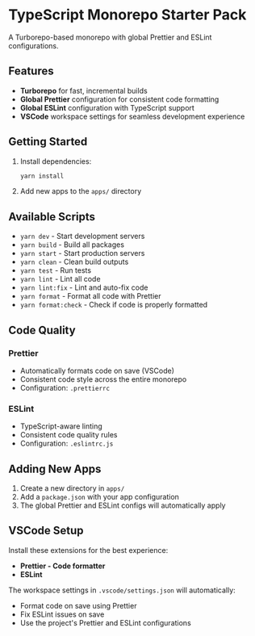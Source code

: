 # TypeScript Monorepo Starter Pack

A Turborepo-based monorepo with global Prettier and ESLint configurations.

## Features

- **Turborepo** for fast, incremental builds
- **Global Prettier** configuration for consistent code formatting
- **Global ESLint** configuration with TypeScript support
- **VSCode** workspace settings for seamless development experience

## Getting Started

1. Install dependencies:
   ```bash
   yarn install
   ```

2. Add new apps to the `apps/` directory

## Available Scripts

- `yarn dev` - Start development servers
- `yarn build` - Build all packages
- `yarn start` - Start production servers
- `yarn clean` - Clean build outputs
- `yarn test` - Run tests
- `yarn lint` - Lint all code
- `yarn lint:fix` - Lint and auto-fix code
- `yarn format` - Format all code with Prettier
- `yarn format:check` - Check if code is properly formatted

## Code Quality

### Prettier
- Automatically formats code on save (VSCode)
- Consistent code style across the entire monorepo
- Configuration: `.prettierrc`

### ESLint
- TypeScript-aware linting
- Consistent code quality rules
- Configuration: `.eslintrc.js`

## Adding New Apps

1. Create a new directory in `apps/`
2. Add a `package.json` with your app configuration
3. The global Prettier and ESLint configs will automatically apply

## VSCode Setup

Install these extensions for the best experience:
- **Prettier - Code formatter**
- **ESLint**

The workspace settings in `.vscode/settings.json` will automatically:
- Format code on save using Prettier
- Fix ESLint issues on save
- Use the project's Prettier and ESLint configurations
